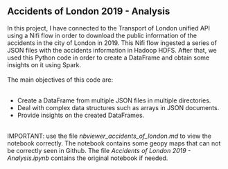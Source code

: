 <a id='0'></a>
## Accidents of London 2019 - Analysis
<p>
<div>In this project, I have connected to the Transport of London unified API using a Nifi flow in order to download the public information of the accidents in the city of London in 2019. This Nifi flow ingested a series of JSON files with the accidents information in Hadoop HDFS. After that, we used this Python code in order to create a DataFrame and obtain some insights on it using Spark.</div>
</br>
<div>The main objectives of this code are:</div>
</br>
<ul>
    <li>Create a DataFrame from multiple JSON files in multiple directories.</li>
    <li>Deal with complex data structures such as arrays in JSON documents.</li>
    <li>Provide insights on the created DataFrames.</li>
</ul>
</br>
<div>IMPORTANT: use the file <em>nbviewer_accidents_of_london.md</em> to view the notebook correctly. The notebook contains some geopy maps that can not be correctly seen in Github. The file <em>Accidents of London 2019 - Analysis.ipynb</em> contains the original notebook if needed.</div>
</p>
